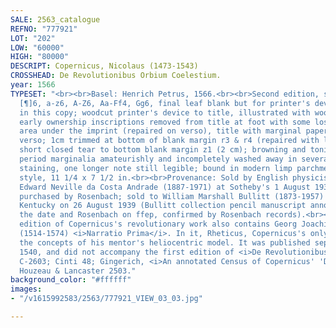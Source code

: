 ```yaml
---
SALE: 2563_catalogue
REFNO: "777921"
LOT: "202"
LOW: "60000"
HIGH: "80000"
DESCRIPT: Copernicus, Nicolaus (1473-1543)
CROSSHEAD: De Revolutionibus Orbium Coelestium.
year: 1566
TYPESET: "<br><br>Basel: Henrich Petrus, 1566.<br><br>Second edition, small folio,
  [¶]6, a-z6, A-Z6, Aa-Ff4, Gg6, final leaf blank but for printer's device and present
  in this copy; woodcut printer's device to title, illustrated with woodcut text diagrams;
  early ownership inscriptions removed from title at foot with some loss to blank
  area under the imprint (repaired on verso), title with marginal paper repairs to
  verso; 1cm trimmed at bottom of blank margin r3 & r4 (repaired with laid paper);
  short closed tear to bottom blank margin z1 (2 cm); browning and toning throughout,
  period marginalia amateurishly and incompletely washed away in several places, with
  staining, one longer note still legible; bound in modern limp parchment, period
  style, 11 1/4 x 7 1/2 in.<br><br>Provenance: Sold by English physicist and poet
  Edward Neville da Costa Andrade (1887-1971) at Sotheby's 1 August 1939, lot 692;
  purchased by Rosenbach; sold to William Marshall Bullitt (1873-1957) of Louisville
  Kentucky on 26 August 1939 (Bullitt collection pencil manuscript annotation mentioning
  the date and Rosenbach on ffep, confirmed by Rosenbach records).<br><br>This second
  edition of Copernicus's revolutionary work also contains Georg Joachim Rheticus's
  (1514-1574) <i>Narratio Prima</i>. In it, Rheticus, Copernicus's only pupil, introduces
  the concepts of his mentor's heliocentric model. It was published separately in
  1540, and did not accompany the first edition of <i>De Revolutionibus.</i><br><br>Adams
  C-2603; Cinti 48; Gingerich, <i>An annotated Census of Copernicus' 'De Revolutionibus,'</i>;
  Houzeau & Lancaster 2503."
background_color: "#ffffff"
images:
- "/v1615992583/2563/777921_VIEW_03_03.jpg"

---
```

